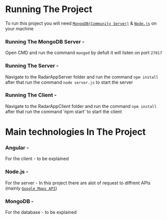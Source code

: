 # Running The Project

To run this project you will need [`MongoDB(Community Server)`](https://www.mongodb.com/download-center?jmp=nav#community) & [`Node.js`](https://nodejs.org/en/) on your machine

### Running The MongoDB Server - 
Open CMD and run the command `mongod` by defult it will listen on port `27017`

### Running The Server -
Navigate to the RadarAppServer folder and run the command `npm install` after that run the command `node server.js` to start the server

### Running The Client - 
Navigate to the RadarAppClient folder and run the command `npm install` after that run the command 'npm start' to start the client



# Main technologies In The Project

### Angular - 
For the client - to be explained 

### Node.js - 
For the server - In this project there are alot of request to diffrent APIs (mainly [`Google Maps API`](https://cloud.google.com/maps-platform/))

### MongoDB -
For the database - to be explained








